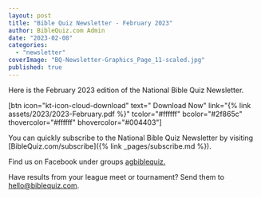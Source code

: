 ```yaml
---
layout: post
title: "Bible Quiz Newsletter - February 2023"
author: BibleQuiz.com Admin
date: "2023-02-08"
categories: 
  - "newsletter"
coverImage: "BQ-Newsletter-Graphics_Page_11-scaled.jpg"
published: true
---
```


Here is the February 2023 edition of the National Bible Quiz Newsletter.

\[btn icon="kt-icon-cloud-download" text=" Download Now" link="{% link assets/2023/2023-February.pdf %}" tcolor="#ffffff" bcolor="#2f865c" thovercolor="#ffffff" bhovercolor="#004403"\]

You can quickly subscribe to the National Bible Quiz Newsletter by visiting [BibleQuiz.com/subscribe]({% link _pages/subscribe.md %}).

Find us on Facebook under groups [agbiblequiz.](https://www.facebook.com/groups/agbiblequiz)

Have results from your league meet or tournament? Send them to [hello@biblequiz.com](mailto:hello@biblequiz.com).
